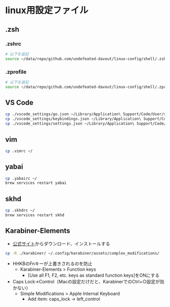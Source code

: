 # linux用設定ファイル

## .zsh

### .zshrc

```bash
# 以下を追記
source ~/data/repo/github.com/undefeated-davout/linux-config/shell/.zshrc_custom
```

### .zprofile

```bash
# 以下を追記
source ~/data/repo/github.com/undefeated-davout/linux-config/shell/.zprofile_custom
```

## VS Code

```bash
cp ./vscode_settings/go.json ~/Library/Application\ Support/Code/User/snippets/
cp ./vscode_settings/keybindings.json ~/Library/Application\ Support/Code/User/
cp ./vscode_settings/settings.json ~/Library/Application\ Support/Code/User/
```

## vim

```bash
cp .vimrc ~/
```

## yabai

```bash
cp .yabairc ~/
brew services restart yabai
```

## skhd

```bash
cp .skhdrc ~/
brew services restart skhd
```

## Karabiner-Elements

- [公式サイト](https://karabiner-elements.pqrs.org/)からダウンロード、インストールする

```bash
cp -R ./karabiner/ ~/.config/karabiner/assets/complex_modifications/
```

- HHKBのFnキーが上書きされるのを防止
  - Karabiner-Elements > Function keys
    - [Use all F1, F2, etc. keys as standard function keys]をONにする
- Caps Lock→Control（Macの設定だけだと、KarabinerでのCtrl+○設定が効かない）
  - Simple Modifications > Apple Internal Keyboard
    - Add item: caps_lock → left_control
